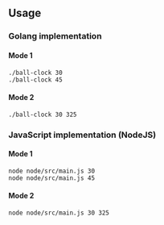 ## Usage

### Golang implementation
#### Mode 1
`./ball-clock 30`  
`./ball-clock 45`  
#### Mode 2
`./ball-clock 30 325`  

### JavaScript implementation (NodeJS)
#### Mode 1
`node node/src/main.js 30`  
`node node/src/main.js 45`  
#### Mode 2
`node node/src/main.js 30 325`  
